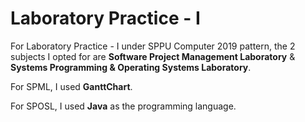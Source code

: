 # Laboratory Practice - I
For Laboratory Practice - I under SPPU Computer 2019 pattern, the 2 subjects I opted for are **Software Project Management Laboratory** & **Systems Programming & Operating Systems Laboratory**.

For SPML, I used **GanttChart**.

For SPOSL, I used **Java** as the programming language.
